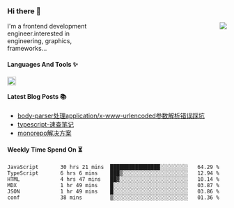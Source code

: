 <!--
**zhaohuanyuu/zhaohuanyuu** is a ✨ _special_ ✨ repository because its `README.md` (this file) appears on your GitHub profile.
-->

### Hi there 👋

<picture>
  <source media="(prefers-color-scheme: dark)" srcset="https://github-readme-stats.vercel.app/api?username=zhaohuanyuu&count_private=true&show_icons=true&theme=city_lights&hide_title=true">
  <img align="right" src="https://github-readme-stats.vercel.app/api?username=zhaohuanyuu&count_private=true&show_icons=true&hide_title=true">
</picture>

<p align="left" style="width:40%">I'm a frontend development engineer.interested in engineering, graphics, frameworks...</p>

#### Languages And Tools ✨

<img align="left" height="20" src="https://skillicons.dev/icons?i=js,ts,nodejs,react,vue,gatsby,materialui,graphql,nestjs,electron,flutter" />

</br>

#### Latest Blog Posts 📚
<!-- BLOG-POST-LIST:START -->
- [body-parser处理application/x-www-urlencoded参数解析错误踩坑](https://zhy.gatsbyjs.io/blog/body-parser)
- [typescript-速查笔记](https://zhy.gatsbyjs.io/blog/ts-note)
- [monorepo解决方案](https://zhy.gatsbyjs.io/blog/monorepos)
<!-- BLOG-POST-LIST:END -->

#### Weekly Time Spend On ⏳
<!--START_SECTION:waka-->

```text
JavaScript       30 hrs 21 mins  ████████████████░░░░░░░░░   64.29 %
TypeScript       6 hrs 6 mins    ███▒░░░░░░░░░░░░░░░░░░░░░   12.94 %
HTML             4 hrs 47 mins   ██▓░░░░░░░░░░░░░░░░░░░░░░   10.14 %
MDX              1 hr 49 mins    █░░░░░░░░░░░░░░░░░░░░░░░░   03.87 %
JSON             1 hr 49 mins    █░░░░░░░░░░░░░░░░░░░░░░░░   03.86 %
conf             38 mins         ▒░░░░░░░░░░░░░░░░░░░░░░░░   01.36 %
```

<!--END_SECTION:waka-->

